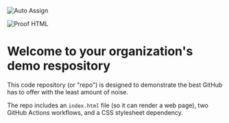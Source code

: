 ![Auto Assign](https://github.com/Ekkanit-Thipphoch/demo-repository/actions/workflows/auto-assign.yml/badge.svg)

![Proof HTML](https://github.com/Ekkanit-Thipphoch/demo-repository/actions/workflows/proof-html.yml/badge.svg)

# Welcome to your organization's demo respository
This code repository (or "repo") is designed to demonstrate the best GitHub has to offer with the least amount of noise.

The repo includes an `index.html` file (so it can render a web page), two GitHub Actions workflows, and a CSS stylesheet dependency.
